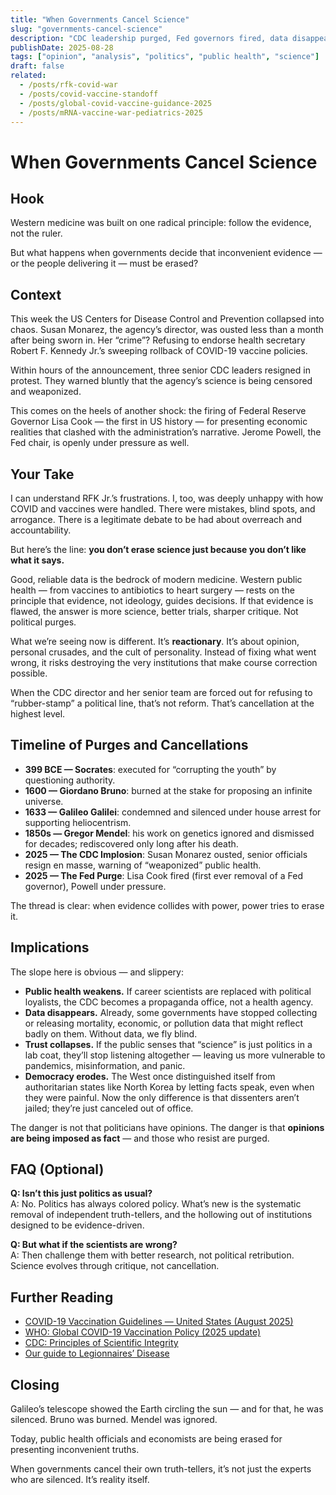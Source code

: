 ```yaml
---
title: "When Governments Cancel Science"
slug: "governments-cancel-science"
description: "CDC leadership purged, Fed governors fired, data disappearing: we’re watching the scaffolding of evidence-based policy being dismantled."
publishDate: 2025-08-28
tags: ["opinion", "analysis", "politics", "public health", "science"]
draft: false
related:
  - /posts/rfk-covid-war
  - /posts/covid-vaccine-standoff
  - /posts/global-covid-vaccine-guidance-2025
  - /posts/mRNA-vaccine-war-pediatrics-2025
---
```


# When Governments Cancel Science

## Hook
Western medicine was built on one radical principle: follow the evidence, not the ruler.  

But what happens when governments decide that inconvenient evidence — or the people delivering it — must be erased?

## Context
This week the US Centers for Disease Control and Prevention collapsed into chaos. Susan Monarez, the agency’s director, was ousted less than a month after being sworn in. Her “crime”? Refusing to endorse health secretary Robert F. Kennedy Jr.’s sweeping rollback of COVID-19 vaccine policies.  

Within hours of the announcement, three senior CDC leaders resigned in protest. They warned bluntly that the agency’s science is being censored and weaponized.  

This comes on the heels of another shock: the firing of Federal Reserve Governor Lisa Cook — the first in US history — for presenting economic realities that clashed with the administration’s narrative. Jerome Powell, the Fed chair, is openly under pressure as well.

## Your Take
I can understand RFK Jr.’s frustrations. I, too, was deeply unhappy with how COVID and vaccines were handled. There were mistakes, blind spots, and arrogance. There is a legitimate debate to be had about overreach and accountability.  

But here’s the line: **you don’t erase science just because you don’t like what it says.**  

Good, reliable data is the bedrock of modern medicine. Western public health — from vaccines to antibiotics to heart surgery — rests on the principle that evidence, not ideology, guides decisions. If that evidence is flawed, the answer is more science, better trials, sharper critique. Not political purges.  

What we’re seeing now is different. It’s **reactionary**. It’s about opinion, personal crusades, and the cult of personality. Instead of fixing what went wrong, it risks destroying the very institutions that make course correction possible.  

When the CDC director and her senior team are forced out for refusing to “rubber-stamp” a political line, that’s not reform. That’s cancellation at the highest level.

## Timeline of Purges and Cancellations
- **399 BCE — Socrates**: executed for “corrupting the youth” by questioning authority.  
- **1600 — Giordano Bruno**: burned at the stake for proposing an infinite universe.  
- **1633 — Galileo Galilei**: condemned and silenced under house arrest for supporting heliocentrism.  
- **1850s — Gregor Mendel**: his work on genetics ignored and dismissed for decades; rediscovered only long after his death.  
- **2025 — The CDC Implosion**: Susan Monarez ousted, senior officials resign en masse, warning of “weaponized” public health.  
- **2025 — The Fed Purge**: Lisa Cook fired (first ever removal of a Fed governor), Powell under pressure.  

The thread is clear: when evidence collides with power, power tries to erase it.

## Implications
The slope here is obvious — and slippery:  

- **Public health weakens.** If career scientists are replaced with political loyalists, the CDC becomes a propaganda office, not a health agency.  
- **Data disappears.** Already, some governments have stopped collecting or releasing mortality, economic, or pollution data that might reflect badly on them. Without data, we fly blind.  
- **Trust collapses.** If the public senses that “science” is just politics in a lab coat, they’ll stop listening altogether — leaving us more vulnerable to pandemics, misinformation, and panic.  
- **Democracy erodes.** The West once distinguished itself from authoritarian states like North Korea by letting facts speak, even when they were painful. Now the only difference is that dissenters aren’t jailed; they’re just canceled out of office.  

The danger is not that politicians have opinions. The danger is that **opinions are being imposed as fact** — and those who resist are purged.

## FAQ (Optional)
**Q: Isn’t this just politics as usual?**  
A: No. Politics has always colored policy. What’s new is the systematic removal of independent truth-tellers, and the hollowing out of institutions designed to be evidence-driven.  

**Q: But what if the scientists are wrong?**  
A: Then challenge them with better research, not political retribution. Science evolves through critique, not cancellation.  

## Further Reading
- [COVID-19 Vaccination Guidelines — United States (August 2025)](/guides/us-covid-vaccine-guidelines-aug-2025)   
- [WHO: Global COVID-19 Vaccination Policy (2025 update)](https://www.who.int/publications/i/item/global-covid-19-vaccination-policy-2025)  
- [CDC: Principles of Scientific Integrity](https://www.cdc.gov/about/integrity/)  
- [Our guide to Legionnaires’ Disease](/guides/legionnaires-disease)  


## Closing
Galileo’s telescope showed the Earth circling the sun — and for that, he was silenced. Bruno was burned. Mendel was ignored.  

Today, public health officials and economists are being erased for presenting inconvenient truths.  

When governments cancel their own truth-tellers, it’s not just the experts who are silenced. It’s reality itself.  
